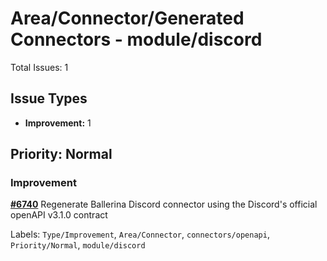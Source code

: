 # Area/Connector/Generated Connectors - module/discord

Total Issues: 1

## Issue Types

- **Improvement:** 1

## Priority: Normal

### Improvement

**[#6740](https://github.com/ballerina-platform/ballerina-library/issues/6740)** Regenerate Ballerina Discord connector using the Discord's official openAPI v3.1.0 contract

Labels: `Type/Improvement`, `Area/Connector`, `connectors/openapi`, `Priority/Normal`, `module/discord`

